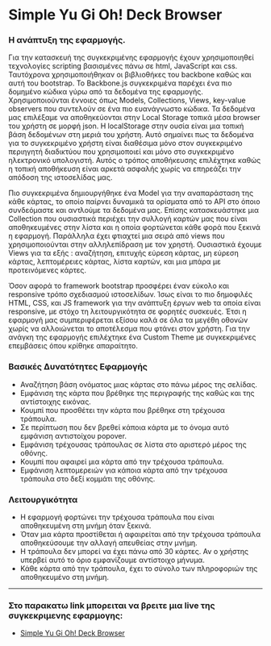 # Simple Yu Gi Oh! Deck Browser


### Η ανάπτυξη της εφαρμογής.

Για την κατασκευή της συγκεκριμένης εφαρμογής έχουν  χρησιμοποιηθεί τεχνολογίες  scripting βασισμένες πάνω σε html, JavaScript και css. Ταυτόχρονα χρησιμοποιήθηκαν οι βιβλιοθήκες του backbone καθώς και αυτή του bootstrap. Το Backbone.js συγκεκριμένα παρέχει ένα  πιο δομημένο κώδικα γύρω από τα δεδομένα της εφαρμογής. Χρησιμοποιούνται  έννοιες όπως Models, Collections, Views, key-value observers που συντελούν σε ένα πιο ευανάγνωστο κώδικα. Τα δεδομένα μας επιλέξαμε να αποθηκεύονται στην  Local Storage τοπικά μέσα browser του χρήστη σε μορφή json. Η localStorage στην ουσία είναι μια τοπική βάση δεδομένων στη μεριά του χρήστη. Αυτό σημαίνει πως τα δεδομένα για το συγκεκριμένο χρήστη είναι διαθέσιμα μόνο στον συγκεκριμένο περιηγητή διαδικτύου που χρησιμοποιεί και μόνο στο συγκεκριμένο ηλεκτρονικό υπολογιστή. Αυτός ο τρόπος αποθήκευσης επιλέχτηκε καθώς η τοπική αποθήκευση είναι αρκετά ασφαλής χωρίς να επηρεάζει την απόδοση της ιστοσελίδας μας.

Πιο συγκεκριμένα δημιουργήθηκε ένα Model για την αναπαράσταση της κάθε κάρτας, το οποίo παίρνει δυναμικά τα ορίσματα από το API στο όποιο συνδεόμαστε και αντλούμε τα δεδομένα μας. Επίσης κατασκευάστηκε μια Collection που ουσιαστικά περιέχει την συλλογή καρτών μας που είναι αποθηκευμένες στην λίστα και η οποία φορτώνεται κάθε φορά που ξεκινά η εφαρμογή. Παράλληλα έχει φτιαχτεί μια σειρά από views που χρησιμοποιούνται στην αλληλεπίδραση με τον χρηστή. Ουσιαστικά έχουμε Views για τα εξής : αναζήτηση, επιτυχής εύρεση κάρτας, μη εύρεση κάρτας, λεπτομέρειες κάρτας, λίστα καρτών, και μια μπάρα με προτεινόμενες κάρτες. 

Όσον αφορά τo framework bootstrap προσφέρει έναν εύκολο και responsive  τρόπο σχεδιασμού ιστοσελίδων. Ίσως είναι το πιο δημοφιλές HTML, CSS, και JS framework για την ανάπτυξη έργων web τα οποία είναι responsive, με στόχο τη λειτουργικότητα σε φορητές συσκευές. Έτσι η εφαρμογή μας συμπεριφέρεται εξίσου καλά σε όλα τα μεγέθη οθονών χωρίς να αλλοιώνεται το αποτέλεσμα που φτάνει στον χρήστη. Για την ανάγκη της εφαρμογής επιλέχτηκε ένα Custom Theme με συγκεκριμένες επεμβάσεις όπου κρίθηκε απαραίτητο.

### Βασικές Δυνατότητες Εφαρμογής

* Αναζήτηση βάση ονόματος μιας κάρτας στο πάνω μέρος της σελίδας.
* Εμφάνιση της κάρτα που βρέθηκε της περιγραφής της καθώς και της αντίστοιχης εικόνας.
* Κουμπί που προσθέτει την κάρτα που βρέθηκε στη τρέχουσα τράπουλα.
* Σε περίπτωση που δεν βρεθεί κάποια κάρτα με το όνομα αυτό  εμφάνιση αντιστοίχου popover.
* Εμφάνιση τρέχουσας τράπουλας σε λίστα στο αριστερό μέρος της οθόνης. 
* Κουμπί που αφαιρεί μια κάρτα από την τρέχουσα τράπουλα.
* Εμφάνιση λεπτομερειών για κάποια κάρτα από την τρέχουσα τράπουλα στο δεξί κομμάτι της οθόνης.

### Λειτουργικότητα

* Η εφαρμογή φορτώνει την τρέχουσα τράπουλα που είναι αποθηκευμένη στη μνήμη όταν ξεκινά.
* Όταν μια κάρτα προστίθεται ή αφαιρείται από την τρέχουσα τράπουλα αποθηκεύσουμε την αλλαγή απευθείας στην μνήμη.
* Η τράπουλα δεν μπορεί να έχει πάνω από 30 κάρτες. Αν ο χρήστης υπερβεί αυτό το όριο  εμφανίζουμε αντίστοιχο μήνυμα.
* Κάθε κάρτα από την τράπουλα, έχει το σύνολο των πληροφοριών της αποθηκευμένο στη μνήμη.

***

### Στο παρακατω link μπορειται να βρειτε μια live της συγκεκριμενης εφαρμογης:

* [Simple Yu Gi Oh! Deck Browser](https://www.google.com "Simple Yu Gi Oh! Deck Browser")


